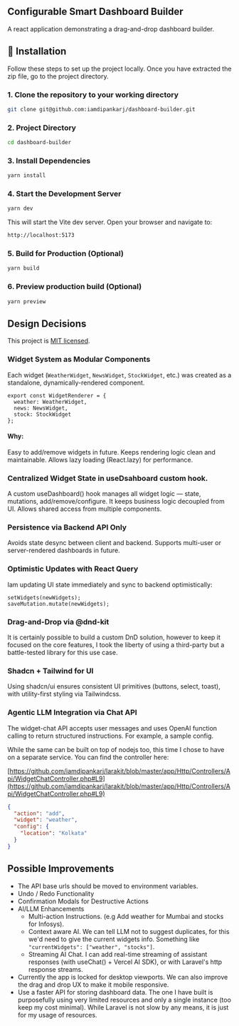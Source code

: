 ## Configurable Smart Dashboard Builder

A react application demonstrating a drag-and-drop dashboard builder.

## 🚀 Installation

Follow these steps to set up the project locally. Once you have extracted the zip file, go to the project directory.

### 1. Clone the repository to your working directory
```bash
git clone git@github.com:iamdipankarj/dashboard-builder.git
```

### 2. Project Directory
```bash
cd dashboard-builder
```

### 3. Install Dependencies

```bash
yarn install
```

### 4. Start the Development Server

```bash
yarn dev
```

This will start the Vite dev server. Open your browser and navigate to:

```bash
http://localhost:5173
```

### 5. Build for Production (Optional)

```bash
yarn build
```

### 6. Preview production build (Optional)

```bash
yarn preview
```

## Design Decisions

This project is [MIT licensed](LICENSE).
### Widget System as Modular Components
Each widget (`WeatherWidget`, `NewsWidget`, `StockWidget`, etc.) was created as a standalone, dynamically-rendered component.

```tsx
export const WidgetRenderer = {
  weather: WeatherWidget,
  news: NewsWidget,
  stock: StockWidget
};
```
#### Why:
Easy to add/remove widgets in future. Keeps rendering logic clean and maintainable. Allows lazy loading (React.lazy) for performance.

### Centralized Widget State in useDsahboard custom hook.
A custom useDashboard() hook manages all widget logic — state, mutations, add/remove/configure. It keeps business logic decoupled from UI. Allows shared access from multiple components.

### Persistence via Backend API Only
Avoids state desync between client and backend. Supports multi-user or server-rendered dashboards in future.

### Optimistic Updates with React Query
Iam updating UI state immediately and sync to backend optimistically:

```tsx
setWidgets(newWidgets);
saveMutation.mutate(newWidgets);
```
### Drag-and-Drop via @dnd-kit
It is certainly possible to build a custom DnD solution, however to keep it focused on the core features, I took the liberty of using a third-party but a battle-tested library for this use case.

### Shadcn + Tailwind for UI
Using shadcn/ui ensures consistent UI primitives (buttons, select, toast), with utility-first styling via Tailwindcss.

### Agentic LLM Integration via Chat API
The widget-chat API accepts user messages and uses OpenAI function calling to return structured instructions. For example, a sample config.

While the same can be built on top of nodejs too, this time I chose to have on a separate service. You can find the controller here:

[https://github.com/iamdipankarj/larakit/blob/master/app/Http/Controllers/Api/WidgetChatController.php#L9](https://github.com/iamdipankarj/larakit/blob/master/app/Http/Controllers/Api/WidgetChatController.php#L9)

```json
{
  "action": "add",
  "widget": "weather",
  "config": {
    "location": "Kolkata"
  }
}
```

## Possible Improvements
* The API base urls should be moved to environment variables.
* Undo / Redo Functionality
* Confirmation Modals for Destructive Actions
* AI/LLM Enhancements
  * Multi-action Instructions. (e.g Add weather for Mumbai and stocks for Infosys).
  * Context aware AI. We can tell LLM not to suggest duplicates, for this we'd need to give the current widgets info. Something like `"currentWidgets": ["weather", "stocks"]`.
  * Streaming AI Chat. I can add real-time streaming of assistant responses (with useChat() + Vercel AI SDK), or with Laravel's http response streams.
* Currently the app is locked for desktop viewports. We can also improve the drag and drop UX to make it mobile responsive.
* Use a faster API for storing dashboard data. The one I have built is purposefully using very limited resources and only a single instance (too keep my cost minimal). While Laravel is not slow by any means, it is just for my usage of resources.
